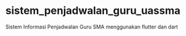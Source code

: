 # sistem_penjadwalan_guru_uassma
Sistem Informasi Penjadwalan Guru SMA menggunakan flutter dan dart
